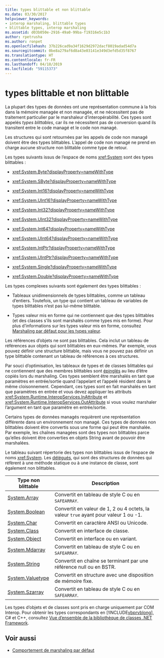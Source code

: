 ```yaml
---
title: types blittable et non blittable
ms.date: 03/30/2017
helpviewer_keywords:
- interop marshaling, blittable types
- blittable types, interop marshaling
ms.assetid: d03b050e-2916-49a0-99ba-f19316e5c1b3
author: rpetrusha
ms.author: ronpet
ms.openlocfilehash: 37b226cad9a34f1629d2972dacf8019adad54d7a
ms.sourcegitcommit: 0be8a279af6d8a43e03141e349d3efd5d35f8767
ms.translationtype: HT
ms.contentlocale: fr-FR
ms.lasthandoff: 04/18/2019
ms.locfileid: "59115373"
---
```

# <a name="blittable-and-non-blittable-types"></a>types blittable et non blittable
La plupart des types de données ont une représentation commune à la fois dans la mémoire managée et non managée, et ne nécessitent pas de traitement particulier par le marshaleur d’interopérabilité. Ces types sont appelés *types blittables*, car ils ne nécessitent pas de conversion quand ils transitent entre le code managé et le code non managé.  
  
 Les structures qui sont retournées par les appels de code non managé doivent être des types blittables. L’appel de code non managé ne prend en charge aucune structure non blittable comme type de retour.  
  
 Les types suivants issus de l’espace de noms <xref:System> sont des types blittables :  
  
-   <xref:System.Byte?displayProperty=nameWithType>  
  
-   <xref:System.SByte?displayProperty=nameWithType>  
  
-   <xref:System.Int16?displayProperty=nameWithType>  
  
-   <xref:System.UInt16?displayProperty=nameWithType>  
  
-   <xref:System.Int32?displayProperty=nameWithType>  
  
-   <xref:System.UInt32?displayProperty=nameWithType>  
  
-   <xref:System.Int64?displayProperty=nameWithType>  
  
-   <xref:System.UInt64?displayProperty=nameWithType>  
  
-   <xref:System.IntPtr?displayProperty=nameWithType>  
  
-   <xref:System.UIntPtr?displayProperty=nameWithType>  
  
-   <xref:System.Single?displayProperty=nameWithType>  
  
-   <xref:System.Double?displayProperty=nameWithType>  
  
 Les types complexes suivants sont également des types blittables :  
  
-   Tableaux unidimensionnels de types blittables, comme un tableau d’entiers. Toutefois, un type qui contient un tableau de variables de types blittables n’est pas lui-même blittable.  
  
-   Types valeur mis en forme qui ne contiennent que des types blittables (et des classes s’ils sont marshalés comme types mis en forme). Pour plus d’informations sur les types valeur mis en forme, consultez [Marshaling par défaut pour les types valeur](default-marshaling-behavior.md#default-marshaling-for-value-types).  
  
 Les références d’objets ne sont pas blittables. Cela inclut un tableau de références aux objets qui sont blittables en eux-mêmes. Par exemple, vous pouvez définir une structure blittable, mais vous ne pouvez pas définir un type blittable contenant un tableau de références à ces structures.  
  
 Par souci d’optimisation, les tableaux de types et de classes blittables qui ne contiennent que des membres blittables sont [épinglés](../../../docs/framework/interop/copying-and-pinning.md) au lieu d’être copiés lors du marshaling. Ces types semblent être marshalés en tant que paramètres en entrée/sortie quand l’appelant et l’appelé résident dans le même cloisonnement. Cependant, ces types sont en fait marshalés en tant que paramètres en entrée et vous devez appliquer les attributs <xref:System.Runtime.InteropServices.InAttribute> et <xref:System.Runtime.InteropServices.OutAttribute> si vous voulez marshaler l’argument en tant que paramètre en entrée/sortie.  
  
 Certains types de données managés requièrent une représentation différente dans un environnement non managé. Ces types de données non blittables doivent être convertis sous une forme qui peut être marshalée. Par exemple, les chaînes managées sont des types non blittables parce qu’elles doivent être converties en objets String avant de pouvoir être marshalées.  
  
 Le tableau suivant répertorie des types non blittables issus de l’espace de noms <xref:System>. Les [délégués](default-marshaling-behavior.md#default-marshaling-for-delegates), qui sont des structures de données qui réfèrent à une méthode statique ou à une instance de classe, sont également non blittables.  
  
|Type non blittable|Description|  
|-------------------------|-----------------|  
|[System.Array](../../../docs/framework/interop/default-marshaling-for-arrays.md)|Convertit en tableau de style C ou en `SAFEARRAY`.|  
|[System.Boolean](https://docs.microsoft.com/previous-versions/dotnet/netframework-4.0/t2t3725f(v=vs.100))|Convertit en valeur de 1, 2 ou 4 octets, la valeur `true` ayant pour valeur 1 ou -1.|  
|[System.Char](https://docs.microsoft.com/previous-versions/dotnet/netframework-4.0/6tyybbf2(v=vs.100))|Convertit en caractère ANSI ou Unicode.|  
|[System.Class](https://docs.microsoft.com/previous-versions/dotnet/netframework-4.0/s0968xy8(v=vs.100))|Convertit en interface de classe.|  
|[System.Object](../../../docs/framework/interop/default-marshaling-for-objects.md)|Convertit en interface ou en variant.|  
|[System.Mdarray](../../../docs/framework/interop/default-marshaling-for-arrays.md)|Convertit en tableau de style C ou en `SAFEARRAY`.|  
|[System.String](../../../docs/framework/interop/default-marshaling-for-strings.md)|Convertit en chaîne se terminant par une référence null ou en BSTR.|  
|[System.Valuetype](https://docs.microsoft.com/previous-versions/dotnet/netframework-4.0/0t2cwe11(v=vs.100))|Convertit en structure avec une disposition de mémoire fixe.|  
|[System.Szarray](../../../docs/framework/interop/default-marshaling-for-arrays.md)|Convertit en tableau de style C ou en `SAFEARRAY`.|  
  
 Les types d’objets et de classes sont pris en charge uniquement par COM Interop. Pour obtenir les types correspondants en [!INCLUDE[vbprvblong](../../../includes/vbprvblong-md.md)], C# et C++, consultez [Vue d’ensemble de la bibliothèque de classes .NET Framework](../../../docs/standard/class-library-overview.md).  
  
## <a name="see-also"></a>Voir aussi

- [Comportement de marshaling par défaut](../../../docs/framework/interop/default-marshaling-behavior.md)
